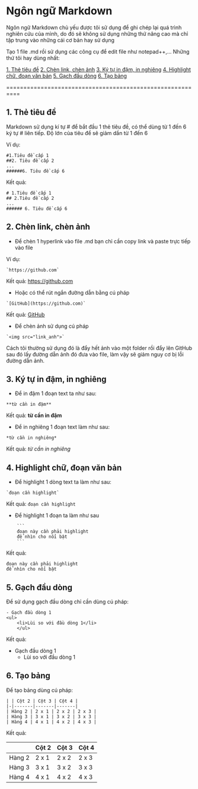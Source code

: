 # Ngôn ngữ Markdown
Ngôn ngữ Markdown chủ yếu được tôi sử dụng để ghi chép lại quá trình nghiên cứu của mình, do đó sẽ không sử dụng những thứ nâng cao mà chỉ tập trung vào những cái cơ bản hay sử dụng

Tạo 1 file .md rồi sử dụng các công cụ để edit file như notepad++,...
Những thứ tôi hay dùng nhất:

[1. Thẻ tiêu đề](#title)
[2. Chèn link, chèn ảnh](#chenlink)
[3. Ký tự in đậm, in nghiêng](#boldnitalic)
[4. Highlight chữ, đoạn văn bản](#highlight)
[5. Gạch đầu dòng](#gachdaudong)
[6. Tạo bảng](#taobang)

==========================================================
<a name="title"></a>
## 1. Thẻ tiêu đề

Markdown sử dụng kí tự # để bắt đầu 1 thẻ tiêu đề, có thể dùng từ 1 đến 6 ký tự # liên tiếp. Độ lớn của tiêu để sẽ giảm dần từ 1 đến 6

Ví dụ:

```
#1.Tiêu đề cấp 1
##2. Tiêu đề cấp 2
...
######6. Tiêu đề cấp 6
```

Kết quả:

```
# 1.Tiêu đề cấp 1
## 2.Tiêu đề cấp 2
...
###### 6. Tiêu đề cấp 6
```

<a name="chenlink"></a>
## 2. Chèn link, chèn ảnh

- Để chèn 1 hyperlink vào file .md bạn chỉ cần copy link và paste trực tiếp vào file 

Ví dụ: 
```
`https://github.com`
```

Kết quả: 
https://github.com

- Hoặc có thể rút ngắn đường dẫn bằng cú pháp
```
`[GitHub](https://github.com)`
```
Kết quả:
[GitHub](https://github.com)

- Để chèn ảnh sử dụng cú pháp
```
`<img src="link_anh">`
```
Cách tôi thường sử dụng đó là đẩy hết ảnh vào một folder rồi đẩy lên GitHub sau đó lấy đường dẫn ảnh đó đưa vào file, làm vậy sẽ giảm nguy cơ bị lỗi đường dẫn ảnh.

<a name="boldnitalic"></a>
## 3. Ký tự in đậm, in nghiêng
- Để in đậm 1 đoạn text ta như sau:
```
**từ cần in đậm**
```

Kết quả:
**từ cần in đậm**

- Để in nghiêng 1 đoạn text làm như sau:
```
*từ cần in nghiêng*
```

Kết quả:
*từ cần in nghiêng*

<a name="highlight"></a>
## 4. Highlight chữ, đoạn văn bản
- Để highlight 1 dòng text ta làm như sau:

```
`đoạn cần highlight`
```

Kết quả: `đoạn cần highlight`

- Để highlight 1 đoạn ta làm như sau 
```
	```
	đoạn này cần phải highlight
	để nhìn cho nổi bật
	```
```

Kết quả:
```
đoạn này cần phải highlight
để nhìn cho nổi bật 
```

<a name="gachdaudong"></a>
## 5. Gạch đầu dòng

Để sử dụng gạch đầu dòng chỉ cần dùng cú pháp:
```
- Gạch đầu dòng 1
<ul>
	<li>Lùi so với đầu dòng 1</li>
	</ul>
```

Kết quả:
- Gạch đầu dòng 1
	<ul>
	<li>Lùi so với đầu dòng 1</li>
	</ul>

<a name="taobang"></a>
## 6. Tạo bảng

Để tạo bảng dùng cú pháp:
```
| | Cột 2 | Cột 3 | Cột 4 |
|-|-------|-------|-------|
| Hàng 2 | 2 x 1 | 2 x 2 | 2 x 3 |
| Hàng 3 | 3 x 1 | 3 x 2 | 3 x 3 |
| Hàng 4 | 4 x 1 | 4 x 2 | 4 x 3 |
```

Kết quả:

| | Cột 2 | Cột 3 | Cột 4 |
|-|-------|-------|-------|
| Hàng 2 | 2 x 1 | 2 x 2 | 2 x 3 |
| Hàng 3 | 3 x 1 | 3 x 2 | 3 x 3 |
| Hàng 4 | 4 x 1 | 4 x 2 | 4 x 3 |



